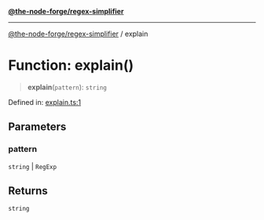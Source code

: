 [**@the-node-forge/regex-simplifier**](../README.md)

***

[@the-node-forge/regex-simplifier](../globals.md) / explain

# Function: explain()

> **explain**(`pattern`): `string`

Defined in: [explain.ts:1](https://github.com/The-Node-Forge/regex-simplifier/blob/ae8921d3ebe3aca2a7cdc4a59ab119024cf62d93/src/explain.ts#L1)

## Parameters

### pattern

`string` | `RegExp`

## Returns

`string`

